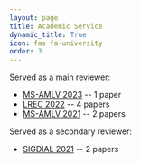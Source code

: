 ```yaml
---
layout: page
title: Academic Service
dynamic_title: True
icon: fas fa-university
order: 3
---
```


Served as a main reviewer:
* [MS-AMLV 2023](https://apps.ucu.edu.ua/en/ms-amlv-2023/) -- 1 paper
* [LREC 2022](https://lrec2022.lrec-conf.org/en/) -- 4 papers
* [MS-AMLV 2021](https://apps.ucu.edu.ua/en/ms-amlv-2021/) -- 2 papers

Served as a secondary reviewer:
* [SIGDIAL 2021](https://www.sigdial.org/files/workshops/conference22/) -- 2 papers

